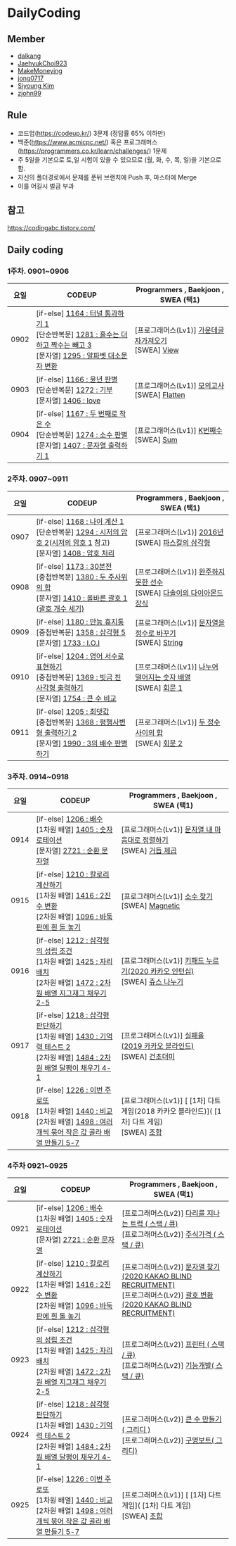 # DailyCoding
##  Member

- [dalkang](https://github.com/dalkang)
- [JaehyukChoi923](https://github.com/JaehyukChoi923)
- [MakeMoneying](https://github.com/Jihyeok11)
- [jong0717](https://github.com/jong0717)
- [Siyoung Kim](https://github.com/JudyH0pps)
- [zjohn99](https://github.com/zjohn99)



##  Rule

- 코드업(https://codeup.kr/) 3문제 (정답률 65% 이하만)
- 백준(https://www.acmicpc.net/) 혹은 프로그래머스(https://programmers.co.kr/learn/challenges/) 1문제
- 주 5일을 기본으로 토,일 시험이 있을 수 있으므로 (월, 화, 수, 목, 일)을 기본으로 함.
- 자신의 폴더경로에서 문제를 푼뒤 브랜치에 Push 후, 마스터에 Merge
- 이를 어길시 벌금 부과



##  참고

https://codingabc.tistory.com/



##  Daily coding

###  1주차. 0901~0906

| 요일 | CODEUP                                                       | Programmers , Baekjoon , SWEA  (택1)                         |
| ---- | ------------------------------------------------------------ | ------------------------------------------------------------ |
| 0902 | [if-else] [1164 : 터널 통과하기 1](https://codeup.kr/problem.php?id=1164)<br />[단순반복문] [1281 : 홀수는 더하고 짝수는 빼고 3](https://codeup.kr/problem.php?id=1281)<br />[문자열] [1295 : 알파벳 대소문자 변환](https://codeup.kr/problem.php?id=1295) | [프로그래머스(Lv1)] [가운데글자가져오기](https://programmers.co.kr/learn/courses/30/lessons/12903)<br />[SWEA] [View](https://swexpertacademy.com/main/code/problem/problemDetail.do?contestProbId=AV134DPqAA8CFAYh) |
| 0903 | [if-else] [1166 : 윤년 판별](https://codeup.kr/problem.php?id=1166)<br />[단순반복문] [1272 : 기부](https://codeup.kr/problem.php?id=1272)<br />[문자열] [1406 : love](https://codeup.kr/problem.php?id=1406) | [프로그래머스(Lv1)] [모의고사](https://programmers.co.kr/learn/courses/30/lessons/42840)<br />[SWEA] [Flatten](https://swexpertacademy.com/main/code/problem/problemDetail.do?contestProbId=AV139KOaABgCFAYh) |
| 0904 | [if-else] [1167 : 두 번째로 작은 수](https://codeup.kr/problem.php?id=1167)<br />[단순반복문] [1274 : 소수 판별](https://codeup.kr/problem.php?id=1274)<br />[문자열] [1407 : 문자열 출력하기 1](https://codeup.kr/problem.php?id=1407) | [프로그래머스(Lv1)] [K번째수](https://programmers.co.kr/learn/courses/30/lessons/42748)<br />[SWEA] [Sum](https://swexpertacademy.com/main/code/problem/problemDetail.do?contestProbId=AV13_BWKACUCFAYh) |


###  2주차. 0907~0911

| 요일 | CODEUP                                                       | Programmers , Baekjoon , SWEA  (택1)                         |
| ---- | ------------------------------------------------------------ | ------------------------------------------------------------ |
| 0907 | [if-else] [1168 : 나이 계산 1](https://codeup.kr/problem.php?id=1168)<br />[단순반복문] [1294 : 시저의 암호 2](https://codeup.kr/problem.php?id=1294)([시저의 암호 1](https://codeup.kr/problem.php?id=1675) 참고)<br>[문자열] [1408 : 암호 처리](https://codeup.kr/problem.php?id=1408) | [프로그래머스(Lv1)] [2016년](https://programmers.co.kr/learn/courses/30/lessons/12901)<br />[SWEA] [파스칼의 삼각형](https://swexpertacademy.com/main/code/problem/problemDetail.do?contestProbId=AV5P0-h6Ak4DFAUq) |
| 0908 | [if-else] [1173 : 30분전](https://codeup.kr/problem.php?id=1173)<br />[중첩반복문] [1380 : 두 주사위의 합](https://codeup.kr/problem.php?id=1380)<br />[문자열] [1410 : 올바른 괄호 1 (괄호 개수 세기)](https://codeup.kr/problem.php?id=1410) | [프로그래머스(Lv1)] [완주하지못한 선수](https://programmers.co.kr/learn/courses/30/lessons/42576)<br />[SWEA] [다솔이의 다이아몬드 장식](https://swexpertacademy.com/main/code/problem/problemDetail.do?contestProbId=AWSNw5jKzwMDFAUr) |
| 0909 | [if-else] [1180 : 만능 휴지통](https://codeup.kr/problem.php?id=1180)<br />[중첩반복문] [1358 : 삼각형 5](https://codeup.kr/problem.php?id=1358)<br />[문자열] [1733 : I.O.I ](https://codeup.kr/problem.php?id=1733) | [프로그래머스(Lv1)] [문자열을 정수로 바꾸기](https://programmers.co.kr/learn/courses/30/lessons/12925)<br />[SWEA] [String](https://swexpertacademy.com/main/code/problem/problemDetail.do?contestProbId=AV14P0c6AAUCFAYi&categoryId=AV14P0c6AAUCFAYi&categoryType=CODE) |
| 0910 | [if-else] [1204 : 영어 서수로 표현하기](https://codeup.kr/problem.php?id=1204)<br />[중첩반복문] [1369 : 빗금 친 사각형 출력하기](https://codeup.kr/problem.php?id=1369)<br />[문자열] [1754 : 큰 수 비교](https://codeup.kr/problem.php?id=1754) | [프로그래머스(Lv1)] [나누어 떨어지는 숫자 배열](https://programmers.co.kr/learn/courses/30/lessons/12910)<br />[SWEA] [회문 1](https://swexpertacademy.com/main/code/problem/problemDetail.do?contestProbId=AV14QpAaAAwCFAYi&categoryId=AV14QpAaAAwCFAYi&categoryType=CODE) |
| 0911 | [if-else] [1205 : 최댓값](https://codeup.kr/problem.php?id=1205)<br />[중첩반복문] [1368 : 평행사변형 출력하기 2](https://codeup.kr/problem.php?id=1368)<br />[문자열] [1990 : 3의 배수 판별하기](https://codeup.kr/problem.php?id=1407) | [프로그래머스(Lv1)] [두 정수 사이의 합](https://programmers.co.kr/learn/courses/30/lessons/12912)<br />[SWEA] [회문 2](https://swexpertacademy.com/main/code/problem/problemDetail.do?contestProbId=AV14Rq5aABUCFAYi&categoryId=AV14Rq5aABUCFAYi&categoryType=CODE) |

### 3주차. 0914~0918
| 요일 | CODEUP                                                       | Programmers , Baekjoon , SWEA  (택1)                         |
| ---- | ------------------------------------------------------------ | ------------------------------------------------------------ |
| 0914 | [if-else] [1206 : 배수](https://codeup.kr/problem.php?id=1206)<br>[1차원 배열] [1405 : 숫자 로테이션](https://codeup.kr/problem.php?id=1405)<br>[문자열] [2721 : 순환 문자열](https://codeup.kr/problem.php?id=1408) | [프로그래머스(Lv1)] [문자열 내 마음대로 정렬하기](https://programmers.co.kr/learn/courses/30/lessons/12915)<br>[SWEA] [거듭 제곱](https://swexpertacademy.com/main/code/problem/problemDetail.do?contestProbId=AV14dUIaAAUCFAYD&categoryId=AV14dUIaAAUCFAYD&categoryType=CODE) |
| 0915 | [if-else] [1210 : 칼로리 계산하기](https://codeup.kr/problem.php?id=1210)<br>[1차원 배열] [1416 : 2진수 변환](https://codeup.kr/problem.php?id=1416)<br>[2차원 배열] [1096 : 바둑판에 흰 돌 놓기](https://codeup.kr/problem.php?id=1096) | [프로그래머스(Lv1)] [소수 찾기](https://programmers.co.kr/learn/courses/30/lessons/12921)<br>[SWEA] [Magnetic](https://swexpertacademy.com/main/code/problem/problemDetail.do?contestProbId=AV14hwZqABsCFAYD&categoryId=AV14hwZqABsCFAYD&categoryType=CODE) |
| 0916 | [if-else] [1212 : 삼각형의 성립 조건](https://codeup.kr/problem.php?id=1212)<br />[1차원 배열] [1425 : 자리 배치](https://codeup.kr/problem.php?id=1425)<br />[2차원 배열] [1472 : 2차원 배열 지그재그 채우기 2-5](https://codeup.kr/problem.php?id=1472) | [프로그래머스(Lv1)] [키패드 누르기(2020 카카오 인턴십)](https://programmers.co.kr/learn/courses/30/lessons/67256)<br>[SWEA] [쥬스 나누기](https://swexpertacademy.com/main/code/problem/problemDetail.do?contestProbId=AWXGAylqcdYDFAUo&categoryId=AWXGAylqcdYDFAUo&categoryType=CODE) |
| 0917 | [if-else] [1218 : 삼각형 판단하기](https://codeup.kr/problem.php?id=1218)<br>[1차원 배열] [1430 : 기억력 테스트 2](https://codeup.kr/problem.php?id=1430)<br>[2차원 배열] [1484 : 2차원 배열 달팽이 채우기 4-1](https://codeup.kr/problem.php?id=1484) | [프로그래머스(Lv1)] [실패율(2019 카카오 블라인드)](https://programmers.co.kr/learn/courses/30/lessons/42889)<br>[SWEA] [건초더미](https://swexpertacademy.com/main/code/problem/problemDetail.do?contestProbId=AWXGEbd6cjMDFAUo&categoryId=AWXGEbd6cjMDFAUo&categoryType=CODE) |
| 0918 | [if-else] [1226 : 이번 주 로또](https://codeup.kr/problem.php?id=1226)<br>[1차원 배열] [1440 : 비교](https://codeup.kr/problem.php?id=1440)<br>[2차원 배열] [1498 : 여러 개씩 묶어 작은 값 골라 배열 만들기 5-7](https://codeup.kr/problem.php?id=1498) | [프로그래머스(Lv1)] [ [1차] 다트 게임(2018 카카오 블라인드)](  [1차] 다트 게임)<br> [SWEA] [조합](https://swexpertacademy.com/main/code/problem/problemDetail.do?contestProbId=AWXGKdbqczEDFAUo&categoryId=AWXGKdbqczEDFAUo&categoryType=CODE) |





### 4주차 0921~0925

| 요일 | CODEUP                                                       | Programmers , Baekjoon , SWEA  (택1)                         |
| ---- | ------------------------------------------------------------ | ------------------------------------------------------------ |
| 0921 | [if-else] [1206 : 배수](https://codeup.kr/problem.php?id=1206)<br>[1차원 배열] [1405 : 숫자 로테이션](https://codeup.kr/problem.php?id=1405)<br>[문자열] [2721 : 순환 문자열](https://codeup.kr/problem.php?id=1408) | [프로그래머스(Lv2)] [다리를 지나는 트럭 ( 스택 / 큐)](https://programmers.co.kr/learn/courses/30/lessons/42583)<br>[프로그래머스(Lv2)] [주식가격 ( 스택 / 큐)](https://programmers.co.kr/learn/courses/30/lessons/42584)<br/> |
| 0922 | [if-else] [1210 : 칼로리 계산하기](https://codeup.kr/problem.php?id=1210)<br>[1차원 배열] [1416 : 2진수 변환](https://codeup.kr/problem.php?id=1416)<br>[2차원 배열] [1096 : 바둑판에 흰 돌 놓기](https://codeup.kr/problem.php?id=1096) | [프로그래머스(Lv2)] [문자열 찾기(2020 KAKAO BLIND RECRUITMENT)](https://programmers.co.kr/learn/courses/30/lessons/60057)<br>[프로그래머스(Lv2)] [괄호 변환(2020 KAKAO BLIND RECRUITMENT)](https://programmers.co.kr/learn/courses/30/lessons/60058)<br/> |
| 0923 | [if-else] [1212 : 삼각형의 성립 조건](https://codeup.kr/problem.php?id=1212)<br />[1차원 배열] [1425 : 자리 배치](https://codeup.kr/problem.php?id=1425)<br />[2차원 배열] [1472 : 2차원 배열 지그재그 채우기 2-5](https://codeup.kr/problem.php?id=1472) | [프로그래머스(Lv2)] [프린터 ( 스택 / 큐)](https://programmers.co.kr/learn/courses/30/lessons/42587)<br/>[프로그래머스(Lv2)] [기능개발( 스택 / 큐)](https://programmers.co.kr/learn/courses/30/lessons/42586)<br/> |
| 0924 | [if-else] [1218 : 삼각형 판단하기](https://codeup.kr/problem.php?id=1218)<br>[1차원 배열] [1430 : 기억력 테스트 2](https://codeup.kr/problem.php?id=1430)<br>[2차원 배열] [1484 : 2차원 배열 달팽이 채우기 4-1](https://codeup.kr/problem.php?id=1484) | [프로그래머스(Lv2)] [큰 수 만들기 ( 그리디 )](https://programmers.co.kr/learn/courses/30/lessons/42883)<br/>[프로그래머스(Lv2)] [구명보트( 그리디)](https://programmers.co.kr/learn/courses/30/lessons/42885)<br/> |
| 0925 | [if-else] [1226 : 이번 주 로또](https://codeup.kr/problem.php?id=1226)<br>[1차원 배열] [1440 : 비교](https://codeup.kr/problem.php?id=1440)<br>[2차원 배열] [1498 : 여러 개씩 묶어 작은 값 골라 배열 만들기 5-7](https://codeup.kr/problem.php?id=1498) | [프로그래머스(Lv1)] [ [1차] 다트 게임](  [1차] 다트 게임)<br>[SWEA] [조합](https://swexpertacademy.com/main/code/problem/problemDetail.do?contestProbId=AWXGKdbqczEDFAUo&categoryId=AWXGKdbqczEDFAUo&categoryType=CODE) |





